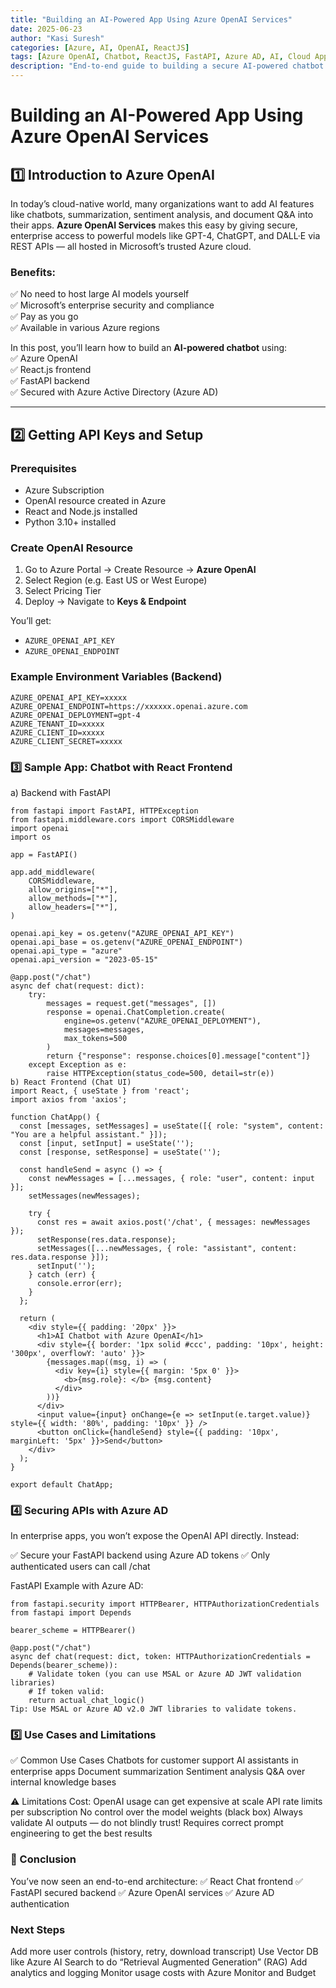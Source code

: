 ```yaml
---
title: "Building an AI-Powered App Using Azure OpenAI Services"
date: 2025-06-23
author: "Kasi Suresh"
categories: [Azure, AI, OpenAI, ReactJS]
tags: [Azure OpenAI, Chatbot, ReactJS, FastAPI, Azure AD, AI, Cloud Apps]
description: "End-to-end guide to building a secure AI-powered chatbot using Azure OpenAI Services with React frontend and FastAPI backend."
---
```


# Building an AI-Powered App Using Azure OpenAI Services

## 1️⃣ Introduction to Azure OpenAI

In today’s cloud-native world, many organizations want to add AI features like chatbots, summarization, sentiment analysis, and document Q&A into their apps. **Azure OpenAI Services** makes this easy by giving secure, enterprise access to powerful models like GPT-4, ChatGPT, and DALL·E via REST APIs — all hosted in Microsoft’s trusted Azure cloud.

### Benefits:
✅ No need to host large AI models yourself  
✅ Microsoft’s enterprise security and compliance  
✅ Pay as you go  
✅ Available in various Azure regions  

In this post, you’ll learn how to build an **AI-powered chatbot** using:  
✅ Azure OpenAI  
✅ React.js frontend  
✅ FastAPI backend  
✅ Secured with Azure Active Directory (Azure AD)  

---

## 2️⃣ Getting API Keys and Setup

### Prerequisites
- Azure Subscription  
- OpenAI resource created in Azure  
- React and Node.js installed  
- Python 3.10+ installed  

### Create OpenAI Resource
1. Go to Azure Portal → Create Resource → **Azure OpenAI**  
2. Select Region (e.g. East US or West Europe)  
3. Select Pricing Tier  
4. Deploy → Navigate to **Keys & Endpoint**  

You’ll get:  
- `AZURE_OPENAI_API_KEY`  
- `AZURE_OPENAI_ENDPOINT`  

### Example Environment Variables (Backend)

```
AZURE_OPENAI_API_KEY=xxxxx
AZURE_OPENAI_ENDPOINT=https://xxxxxx.openai.azure.com
AZURE_OPENAI_DEPLOYMENT=gpt-4
AZURE_TENANT_ID=xxxxx
AZURE_CLIENT_ID=xxxxx
AZURE_CLIENT_SECRET=xxxxx
```
### 3️⃣ Sample App: Chatbot with React Frontend

a) Backend with FastAPI

```
from fastapi import FastAPI, HTTPException
from fastapi.middleware.cors import CORSMiddleware
import openai
import os

app = FastAPI()

app.add_middleware(
    CORSMiddleware,
    allow_origins=["*"],  
    allow_methods=["*"],
    allow_headers=["*"],
)

openai.api_key = os.getenv("AZURE_OPENAI_API_KEY")
openai.api_base = os.getenv("AZURE_OPENAI_ENDPOINT")
openai.api_type = "azure"
openai.api_version = "2023-05-15"

@app.post("/chat")
async def chat(request: dict):
    try:
        messages = request.get("messages", [])
        response = openai.ChatCompletion.create(
            engine=os.getenv("AZURE_OPENAI_DEPLOYMENT"),
            messages=messages,
            max_tokens=500
        )
        return {"response": response.choices[0].message["content"]}
    except Exception as e:
        raise HTTPException(status_code=500, detail=str(e))
b) React Frontend (Chat UI)
import React, { useState } from 'react';
import axios from 'axios';

function ChatApp() {
  const [messages, setMessages] = useState([{ role: "system", content: "You are a helpful assistant." }]);
  const [input, setInput] = useState('');
  const [response, setResponse] = useState('');

  const handleSend = async () => {
    const newMessages = [...messages, { role: "user", content: input }];
    setMessages(newMessages);

    try {
      const res = await axios.post('/chat', { messages: newMessages });
      setResponse(res.data.response);
      setMessages([...newMessages, { role: "assistant", content: res.data.response }]);
      setInput('');
    } catch (err) {
      console.error(err);
    }
  };

  return (
    <div style={{ padding: '20px' }}>
      <h1>AI Chatbot with Azure OpenAI</h1>
      <div style={{ border: '1px solid #ccc', padding: '10px', height: '300px', overflowY: 'auto' }}>
        {messages.map((msg, i) => (
          <div key={i} style={{ margin: '5px 0' }}>
            <b>{msg.role}: </b> {msg.content}
          </div>
        ))}
      </div>
      <input value={input} onChange={e => setInput(e.target.value)} style={{ width: '80%', padding: '10px' }} />
      <button onClick={handleSend} style={{ padding: '10px', marginLeft: '5px' }}>Send</button>
    </div>
  );
}

export default ChatApp;
```

### 4️⃣ Securing APIs with Azure AD
In enterprise apps, you won’t expose the OpenAI API directly. Instead:

✅ Secure your FastAPI backend using Azure AD tokens
✅ Only authenticated users can call /chat

FastAPI Example with Azure AD:

```
from fastapi.security import HTTPBearer, HTTPAuthorizationCredentials
from fastapi import Depends

bearer_scheme = HTTPBearer()

@app.post("/chat")
async def chat(request: dict, token: HTTPAuthorizationCredentials = Depends(bearer_scheme)):
    # Validate token (you can use MSAL or Azure AD JWT validation libraries)
    # If token valid:
    return actual_chat_logic()
Tip: Use MSAL or Azure AD v2.0 JWT libraries to validate tokens.
```

### 5️⃣ Use Cases and Limitations
✅ Common Use Cases
Chatbots for customer support
AI assistants in enterprise apps
Document summarization
Sentiment analysis
Q&A over internal knowledge bases

⚠️ Limitations
Cost: OpenAI usage can get expensive at scale
API rate limits per subscription
No control over the model weights (black box)
Always validate AI outputs — do not blindly trust!
Requires correct prompt engineering to get the best results

### 🚀 Conclusion
You’ve now seen an end-to-end architecture:
✅ React Chat frontend
✅ FastAPI secured backend
✅ Azure OpenAI services
✅ Azure AD authentication

### Next Steps
Add more user controls (history, retry, download transcript)
Use Vector DB like Azure AI Search to do “Retrieval Augmented Generation” (RAG)
Add analytics and logging
Monitor usage costs with Azure Monitor and Budget